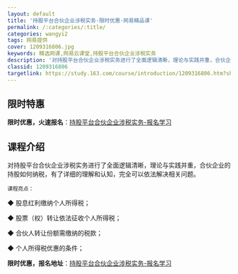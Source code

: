 ```yaml
---
layout: default
title: '持股平台合伙企业涉税实务-限时优惠-网易精品课'
permalink: /:categories/:title/
categories: wangyi2
tags: 网易提供
cover: 1209316806.jpg
keywords: 精选网课,网易云课堂,持股平台合伙企业涉税实务
description: '对持股平台合伙企业涉税实务进行了全面逻辑清晰，理论与实践并重，合伙企业的持股如何纳税，有了详细的理解和认知，完全可以依法'
classid: 1209316806
targetlink: https://study.163.com/course/introduction/1209316806.htm?share=1&shareId=1025206652&utm_campaign=share&utm_medium=iphoneShare&utm_source=&utm_u=1025206652
---
```


## 限时特惠

**限时优惠，火速报名**：[持股平台合伙企业涉税实务-报名学习](https://study.163.com/course/introduction/1209316806.htm?share=1&shareId=1025206652&utm_campaign=share&utm_medium=iphoneShare&utm_source=&utm_u=1025206652)

## 课程介绍

对持股平台合伙企业涉税实务进行了全面逻辑清晰，理论与实践并重，合伙企业的持股如何纳税，有了详细的理解和认知，完全可以依法解决相关问题。

    课程亮点：

◆ 股息红利缴纳个人所得税；

◆ 股票（权）转让依法征收个人所得税；

◆ 合伙人转让份额需缴纳的税款；

◆ 个人所得税优惠的条件；

**限时优惠，报名地址**：[持股平台合伙企业涉税实务-报名学习](https://study.163.com/course/introduction/1209316806.htm?share=1&shareId=1025206652&utm_campaign=share&utm_medium=iphoneShare&utm_source=&utm_u=1025206652)

